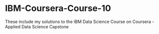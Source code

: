 # IBM-Coursera-Course-10
These include my solutions to the IBM Data Science Course on Coursera - Applied Data Science Capstone
